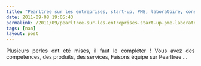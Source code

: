 ```yaml
---
title: "Pearltree sur les entreprises, start-up, PME, laboratoire, consultant qui construisent les mobilités 2.0, aidez moi ! aidons nous ! !"
date: 2011-09-08 19:05:43
permalink: /2011/09/pearltree-sur-les-entreprises-start-up-pme-laboratoire-consultant-qui-construisent-les-mobilites-20.html
tags: [nan]
layout: post
---
```


<p style="text-align: justify">Plusieurs perles ont été mises, il faut le compléter ! Vous avez des compétences, des produits, des services, Faisons équipe sur Pearltree ...</p> <p> </p> <p>        </p>
